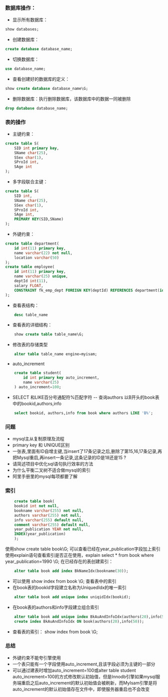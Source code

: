 ### 数据库操作：
- 显示所有数据库：
```sql
show databases;
```
- 创建数据库：
```sql
create database database_name;
```
- 切换数据库：
```sql
use database_name;
```
- 查看创建好的数据库的定义：
```sql
show create database database_name\G;
```
- 删除数据库：执行删除数据库，该数据库中的数据一同被删除
```sql
drop database database_name;
```
### 表的操作
- 主键约束：
```sql
create table S(
	SID int primary key,
	SName char(25),
	SSex char(1),
	SProId int,
	SAge int
);
```
- 多字段联合主键：
```sql
create table S(
	SID int,
	SName char(25),
	SSex char(1),
	SProId int,
	SAge int,
	PRIMARY KEY(SID,SName)
);
```
- 外键约束：
```sql
create table department(
	id int(11) primary key,
	name varchar(22) not null,
	location varchar(50)
);
create table employee(
	id int(11) primary key,
	name varchar(25) unique,
	deptId int(11),
	salary FLOAT,
	CONSTRAINT fk_emp_dept FOREIGN KEY(deptId) REFERENCES department(id)
);
```

- 查看表结构：
```sql
 	desc table_name
```
- 查看表的详细结构：
```sql
	show create table table_name\G;
```
- 修改表的存储类型
```sql
	alter table table_name engine=myisam;
```
- auto_increment
```sql
	create table student(
		id int primary key auto_increment,
		name varchar(25)
	) auto_increment=100;
```
- SELECT 和LIKE百分号通配符%匹配字符
-- 查询authors 以B开头的book表中的bookid,authors,info
```sql
	select bookid, authors,info from book where authors LIKE 'B%';
```

 ### 问题
 - mysql主从复制原理及流程
 - primary key 和 UNIQUE区别
 - 一张表,里面有ID自增主键,当insert了17条记录之后,删除了第15,16,17条记录,再把Mysql重启,再insert一条记录,这条记录的ID是18还是15 ?
- 请简述项目中优化sql语句执行效率的方法
- 为什么平衡二叉树不适合做mysql的索引
- 阿里手册里的mysql每项都要了解

### 索引
```sql
	create table book(
	bookid int not null,
	bookname varchar(255) not null,
	authors varchar(255) not null,
	info varchar(255) default null,
	comment varchar(255) default null,
	year_publication YEAR not null,
	INDEX(year_publication)
	);
```
使用show create table book\G; 可以查看已经在year_publication字段加上索引
使用explain语句查看索引是否正在使用，explain select * from book where year_publication=1990 \G;
在已经存在的表创建索引：
```sql
	alter table book add index BkNameIdx(bookname(30));
```
- 可以使用 show index from book \G; 查看表中的索引
- 在book表的bookId字段建立名称为UniquedIdx的唯一索引
```sql
	alter table book add unique index uniqidIdx(bookid);
```
- 在book表的authors和info字段建立组合索引
```sql
	alter table book add unique index BkAuAndInfoIdx(authors(20),info(50));
	create index BkAuAndInfoIdx ON book(authors(20),info(50));
```
- 查看表的索引： show index from book \G;


### 总结
- 外键约束不能夸引擎使用
- 一个表只能有一个字段使用auto_increment,且该字段必须为主键的一部分
- 可以通过建表时增加auto_increment=100或alter table student auto_increment=100的方式修改默认初始值，但是Innodb引擎如果mysql服务端重启之后auto_increment的默认初始值会被刷新，而MyIsam引擎是将auto_increment的默认初始值存在文件中，即使服务器重启也不会改变

